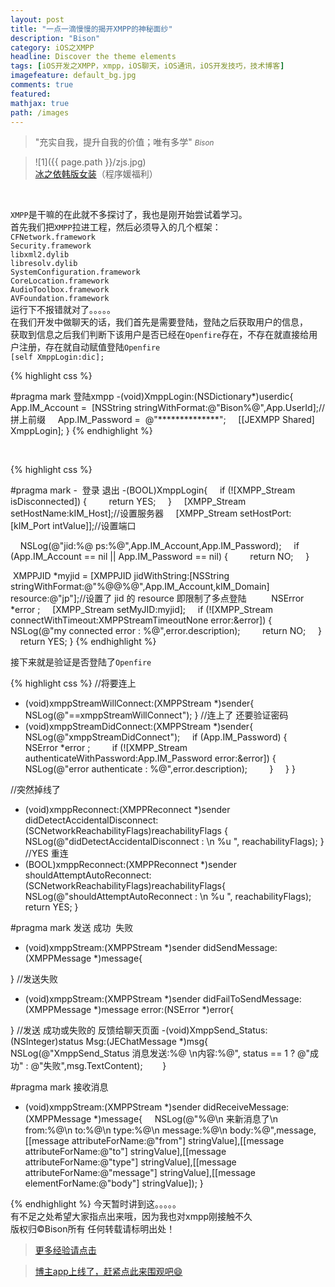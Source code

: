 ```yaml
---
layout: post
title: "一点一滴慢慢的揭开XMPP的神秘面纱"
description: "Bison"
category: iOS之XMPP
headline: Discover the theme elements
tags: [iOS开发之XMPP，xmpp，iOS聊天，iOS通讯，iOS开发技巧，技术博客]
imagefeature: default_bg.jpg
comments: true
featured: 
mathjax: true
path: /images
---
```


>&quot;充实自我，提升自我的价值；唯有多学&quot;
><small><cite title="Plato">Bison</cite></small>

>![1]({{ page.path }}/zjs.jpg)<br>
>[冰之依韩版女装](http://allluckly.taobao.com/)（程序媛福利）<br>


<br>

`XMPP`是干嘛的在此就不多探讨了，我也是刚开始尝试着学习。<br>
首先我们把`XMPP`拉进工程，然后必须导入的几个框架：<br>
`CFNetwork.framework`<br>
`Security.framework`<br>
`libxml2.dylib`<br>
`libresolv.dylib`<br>
`SystemConfiguration.framework`<br>
`CoreLocation.framework`<br>
`AudioToolbox.framework`<br>
`AVFoundation.framework`<br>
运行下不报错就对了。。。。。<br>
在我们开发中做聊天的话，我们首先是需要登陆，登陆之后获取用户的信息，<br>
获取到信息之后我们判断下该用户是否已经在`Openfire`存在，不存在就直接给用户注册，存在就自动赋值登陆`Openfire`<br>
`[self XmppLogin:dic];`<br>

{% highlight css %}

#pragma mark 登陆xmpp
-(void)XmppLogin:(NSDictionary*)userdic{
    App.IM_Account =  [NSString stringWithFormat:@"Bison%@",App.UserId];//拼上前缀
    App.IM_Password =  @"**************";
    [[JEXMPP Shared] XmppLogin];
}
{% endhighlight %}

<br>

{% highlight css %}

#pragma mark -  登录 退出
-(BOOL)XmppLogin{
    if (![XMPP_Stream isDisconnected]) {
        return YES;
    }
    [XMPP_Stream setHostName:kIM_Host];//设置服务器
    [XMPP_Stream setHostPort:[kIM_Port intValue]];//设置端口

    NSLog(@"jid:%@ ps:%@",App.IM_Account,App.IM_Password);
    if (App.IM_Account == nil || App.IM_Password == nil) {
        return NO;
    }

 XMPPJID *myjid = [XMPPJID jidWithString:[NSString stringWithFormat:@"%@@%@",App.IM_Account,kIM_Domain] resource:@"jp"];//设置了 jid 的 resource 即限制了多点登陆
    
    NSError *error ;
    [XMPP_Stream setMyJID:myjid];
    if (![XMPP_Stream connectWithTimeout:XMPPStreamTimeoutNone error:&error]) {
        NSLog(@"my connected error : %@",error.description);
        return NO;
    }
    return YES;
}
{% endhighlight %}

接下来就是验证是否登陆了`Openfire`<br>

{% highlight css %}
//将要连上
- (void)xmppStreamWillConnect:(XMPPStream *)sender{
    NSLog(@"==xmppStreamWillConnect");
}
//连上了 还要验证密码
- (void)xmppStreamDidConnect:(XMPPStream *)sender{
    NSLog(@"xmppStreamDidConnect");
    if (App.IM_Password) {
        NSError *error ;
        if (![XMPP_Stream authenticateWithPassword:App.IM_Password error:&error]) {
            NSLog(@"error authenticate : %@",error.description);
        }
    }
}

//突然掉线了
- (void)xmppReconnect:(XMPPReconnect *)sender didDetectAccidentalDisconnect:(SCNetworkReachabilityFlags)reachabilityFlags {
    NSLog(@"didDetectAccidentalDisconnect : \n %u ", reachabilityFlags);
}
//YES 重连 
- (BOOL)xmppReconnect:(XMPPReconnect *)sender shouldAttemptAutoReconnect:(SCNetworkReachabilityFlags)reachabilityFlags{
    NSLog(@"shouldAttemptAutoReconnect : \n %u ", reachabilityFlags);
    return YES;
}

#pragma mark 发送 成功  失败
- (void)xmppStream:(XMPPStream *)sender didSendMessage:(XMPPMessage *)message{

}
//发送失败
- (void)xmppStream:(XMPPStream *)sender didFailToSendMessage:(XMPPMessage *)message error:(NSError *)error{

}
//发送 成功或失败的 反馈给聊天页面
-(void)XmppSend_Status:(NSInteger)status Msg:(JEChatMessage *)msg{
    NSLog(@"XmppSend_Status 消息发送:%@ \n内容:%@", status == 1 ? @"成功" : @"失败",msg.TextContent);
   
   
}

#pragma mark 接收消息
- (void)xmppStream:(XMPPStream *)sender didReceiveMessage:(XMPPMessage *)message{
    NSLog(@"%@\n 来新消息了\n from:%@\n to:%@\n type:%@\n message:%@\n body:%@",message,[[message attributeForName:@"from"] stringValue],[[message attributeForName:@"to"] stringValue],[[message attributeForName:@"type"] stringValue],[[message attributeForName:@"message"] stringValue],[[message elementForName:@"body"] stringValue]);
}

{% endhighlight %}
今天暂时讲到这。。。。。<br>
有不足之处希望大家指点出来哦，因为我也对xmpp刚接触不久<br>
版权归©Bison所有 任何转载请标明出处！<br>
 > [更多经验请点击](http://www.allluckly.cn/)

> [博主app上线了，赶紧点此来围观吧😄](https://itunes.apple.com/us/app/it-blog-zi-xueios-kai-fa-jin/id1067787090?l=zh&ls=1&mt=8)<br>








